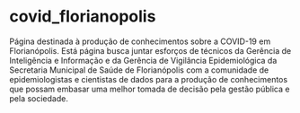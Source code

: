 # covid_florianopolis
Página destinada à produção de conhecimentos sobre a COVID-19 em Florianópolis. Está página busca juntar esforços de técnicos da Gerência de Inteligência e Informação e da Gerência de Vigilância Epidemiológica da Secretaria Municipal de Saúde de Florianópolis com a comunidade de epidemiologistas e cientistas de dados para a produção de conhecimentos que possam embasar uma melhor tomada de decisão pela gestão pública e pela sociedade.
